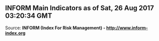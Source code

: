 ## INFORM Main Indicators as of Sat, 26 Aug 2017 03:20:34 GMT

Source: **INFORM (Index For Risk Management) - http://www.inform-index.org**